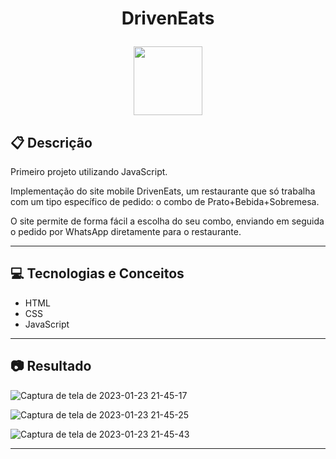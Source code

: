 # <p align = "center"> DrivenEats </p>

<p align="center">
   <img src="https://notion-emojis.s3-us-west-2.amazonaws.com/prod/svg-twitter/1f354.svg" width="110"/>
</p>


##  :clipboard: Descrição

Primeiro projeto utilizando JavaScript.

Implementação do site mobile DrivenEats, um restaurante que só trabalha com um tipo específico de pedido: o combo de Prato+Bebida+Sobremesa.

O site permite de forma fácil a escolha do seu combo, enviando em seguida o pedido por WhatsApp diretamente para o restaurante.

***

## :computer:	 Tecnologias e Conceitos

- HTML
- CSS
- JavaScript

***

## :camera:	 Resultado

![Captura de tela de 2023-01-23 21-45-17](https://user-images.githubusercontent.com/37338627/214188610-03abc084-aad0-49a1-85b2-c4ce36cc0372.png)

![Captura de tela de 2023-01-23 21-45-25](https://user-images.githubusercontent.com/37338627/214188791-1676f1ea-603c-44ca-86b2-6fb8bfadc1bc.png)


![Captura de tela de 2023-01-23 21-45-43](https://user-images.githubusercontent.com/37338627/214188925-692d3d66-614a-4655-b3b1-d7b3eef1c052.png)


***
